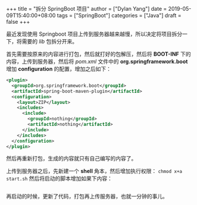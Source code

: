 +++
title = "拆分 SpringBoot 项目"
author = ["Dylan Yang"]
date = 2019-05-09T15:40:00+08:00
tags = ["SpringBoot"]
categories = ["Java"]
draft = false
+++

最近发现使用 Springboot 项目上传到服务器越来越慢，所以决定将项目拆分一下，将需要的 _lib_ 包拆分开来。

首先需要按原来的内容进行打包，然后就打好的包解压，然后将 **BOOT-INF** 下的内容，上传到服务器，然后将 _pom.xml_ 文件中的
**org.springframework.boot** 增加 **configuration** 的配置，增加之后如下：

```xml
<plugin>
  <groupId>org.springframework.boot</groupId>
  <artifactId>spring-boot-maven-plugin</artifactId>
  <configuration>
    <layout>ZIP</layout>
    <includes>
      <include>
        <groupId>nothing</groupId>
        <artifactId>nothing</artifactId>
      </include>
    </includes>
  </configuration>
</plugin>
```

然后再重新打包，生成的内容就只有自己编写的内容了。

上传到服务器之后，先新建一个 **shell** 角本，然后增加执行权限： `chmod
x+a start.sh` 然后将启动的脚本增加如果下内容：

```text

```

再启动的时候，更新了代码，打包再上传服务器，也就一分钟的事儿。
